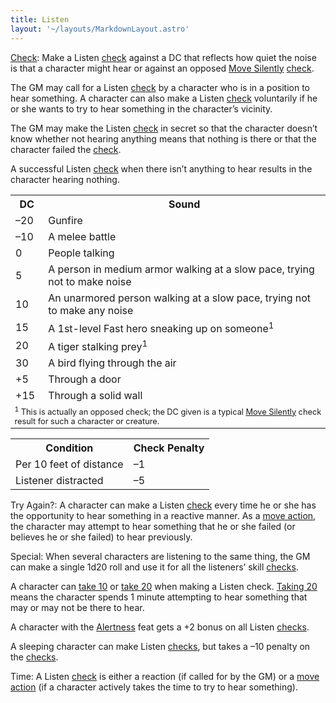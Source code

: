 ```yaml
---
title: Listen
layout: '~/layouts/MarkdownLayout.astro'
---
```

[Check](/modern.d20.srd/skills/skill.basics): Make a Listen
[check](/modern.d20.srd/skills/skill.basics) against a DC that
reflects how quiet the noise is that a character might hear or against an
opposed [Move Silently](/modern.d20.srd/skills/move.silently)
[check](/modern.d20.srd/skills/skill.basics).

The GM may call for a Listen
[check](/modern.d20.srd/skills/skill.basics) by a character who is
in a position to hear something. A character can also make a Listen
[check](/modern.d20.srd/skills/skill.basics) voluntarily if he or
she wants to try to hear something in the character’s vicinity.

The GM may make the Listen
[check](/modern.d20.srd/skills/skill.basics) in secret so that the
character doesn’t know whether not hearing anything means that nothing is
there or that the character failed the
[check](/modern.d20.srd/skills/skill.basics).

A successful Listen [check](/modern.d20.srd/skills/skill.basics)
when there isn’t anything to hear results in the character hearing nothing.


<table> <tr><th>DC</th> <th>Sound</th></tr> <tr><td> –20</td><td> Gunfire </td></tr> <tr class="shaded"><td> –10</td><td> A melee battle </td></tr> <tr><td> 0</td><td> People talking </td></tr> <tr class="shaded"><td> 5</td><td> A person in medium armor walking at a slow pace, trying not to make noise </td></tr> <tr><td> 10</td><td> An unarmored person walking at a slow pace, trying not to make any noise </td></tr> <tr class="shaded"><td> 15</td><td> A 1st-level Fast hero sneaking up on someone<sup>1</sup> </td></tr> <tr><td> 20</td> <td> A tiger stalking prey<sup>1</sup> </td> </tr> <tr class="shaded"><td> 30</td><td> A bird flying through the air </td></tr> <tr><td> +5</td><td> Through a door </td></tr> <tr class="shaded"><td> +15</td><td> Through a solid wall </td></tr> <tr><td colspan="2" style="font-size: .8em; text-align: left"> <sup>1</sup> This is actually an opposed check; the DC given is a typical <a href="/modern.d20.srd/skills/move.silently">Move Silently</a> check result for such a character or creature. </td> </tr> </table>

 
<table> <tr><th> Condition</th><th> Check Penalty</th></tr> <tr><td> Per 10 feet of distance</td><td> –1 </td></tr> <tr class="shaded"><td> Listener distracted</td><td> –5 </td></tr> </table>



Try Again?: A character can make a Listen
[check](/modern.d20.srd/skills/skill.basics) every time he or she
has the opportunity to hear something in a reactive manner. As a [move action](/modern.d20.srd/combat/move.actions), the character may attempt to
hear something that he or she failed (or believes he or she failed) to hear
previously.

Special: When several characters are listening to the same thing, the GM can
make a single 1d20 roll and use it for all the listeners’ skill
[checks](/modern.d20.srd/skills/skill.basics).

A character can [take 10](/modern.d20.srd/skills/skill.basics) or
[take 20](/modern.d20.srd/skills/skill.basics) when making a Listen
check. [Taking 20](/modern.d20.srd/skills/skill.basics) means the
character spends 1 minute attempting to hear something that may or may not be
there to hear.

A character with the [Alertness](/modern.d20.srd/feats/alertness) feat gets a
+2 bonus on all Listen
[checks](/modern.d20.srd/skills/skill.basics).

A sleeping character can make Listen
[checks](/modern.d20.srd/skills/skill.basics), but takes a –10
penalty on the [checks](/modern.d20.srd/skills/skill.basics).

Time: A Listen [check](/modern.d20.srd/skills/skill.basics) is
either a reaction (if called for by the GM) or a [move action](/modern.d20.srd/combat/move.actions) (if a character actively takes
the time to try to hear something).

